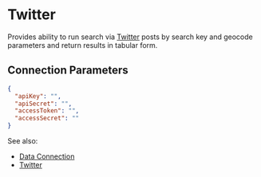 <!-- TITLE: Twitter -->
<!-- SUBTITLE: -->

# Twitter

Provides ability to run search via [Twitter](https://twitter.com/) posts by 
search key and geocode parameters and return results in tabular form.

## Connection Parameters

```json
{
  "apiKey": "",
  "apiSecret": "",
  "accessToken": "",
  "accessSecret": ""
}
```

See also:

  * [Data Connection](../data-connection.md)
  * [Twitter](https://twitter.com/)
